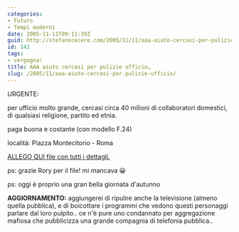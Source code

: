 ```yaml
---
categories:
- Futuro
- Tempi moderni
date: 2005-11-11T09:11:39Z
guid: http://stefanocecere.com/2005/11/11/aaa-aiuto-cercasi-per-pulizie-ufficio/
id: 142
tags:
- vergogna!
title: AAA aiuto cercasi per pulizie ufficio…
slug: /2005/11/aaa-aiuto-cercasi-per-pulizie-ufficio/
---
```


[<img src='/wp-content/montecitorio.jpg' alt='' align='left' />](/wp-content/parlamento_pulito.pdf "")URGENTE:
  
per ufficio molto grande, cercasi circa 40 milioni di collaboratori domestici, di qualsiasi religione, partito ed etnia.
  
paga buona e costante (con modello F.24)

località: Piazza Montecitorio - Roma

[ALLEGO QUI file con tutti i dettagli.](/wp-content/parlamento_pulito.pdf "")

ps: grazie Rory per il file! mi mancava 😀
  
ps: oggi è proprio una gran bella giornata d'autunno

**AGGIORNAMENTO:** aggiungerei di ripulire anche la televisione (almeno quella pubblica), e di boicottare i programmi che vedono questi personaggi parlare dal loro pulpito.. ce n'è pure uno condannato per aggregazione mafiosa che pubblicizza una grande compagnia di telefonia pubblica..